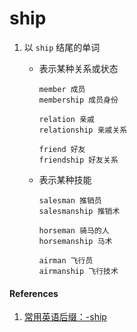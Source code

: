 # ship

1. 以 `ship` 结尾的单词

   - 表示某种关系或状态

     ```
     member 成员
     membership 成员身份

     relation 亲戚
     relationship 亲戚关系

     friend 好友
     friendship 好友关系
     ```

   - 表示某种技能

     ```
     salesman 推销员
     salesmanship 推销术

     horseman 骑马的人
     horsemanship 马术

     airman 飞行员
     airmanship 飞行技术
     ```

#### References

1. [常用英语后缀：-ship](http://skill.qsbdc.com/cigencizhui/hzhui/8688.html)
